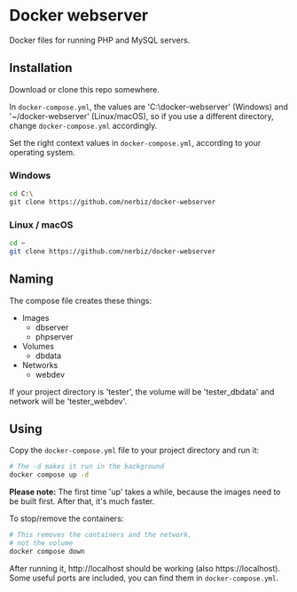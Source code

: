 # Docker webserver

Docker files for running PHP and MySQL servers.

## Installation

Download or clone this repo somewhere.

In `docker-compose.yml`, the values are 'C:\docker-webserver' (Windows) and '~/docker-webserver' (Linux/macOS), so if you use a different directory, change `docker-compose.yml` accordingly.

Set the right context values in `docker-compose.yml`, according to your operating system.

### Windows

```sh
cd C:\
git clone https://github.com/nerbiz/docker-webserver
```

### Linux / macOS
```sh
cd ~
git clone https://github.com/nerbiz/docker-webserver
```

## Naming

The compose file creates these things:

* Images
    * dbserver
    * phpserver
* Volumes
    * dbdata
* Networks
    * webdev

If your project directory is 'tester', the volume will be 'tester_dbdata' and network will be 'tester_webdev'.

## Using

Copy the `docker-compose.yml` file to your project directory and run it:

```sh
# The -d makes it run in the background
docker compose up -d
```

**Please note:** The first time 'up' takes a while, because the images need to be built first. After that, it's much faster.

To stop/remove the containers:

```sh
# This removes the containers and the network,
# not the volume
docker compose down
```

After running it, http://localhost should be working (also https://localhost). Some useful ports are included, you can find them in `docker-compose.yml`.
